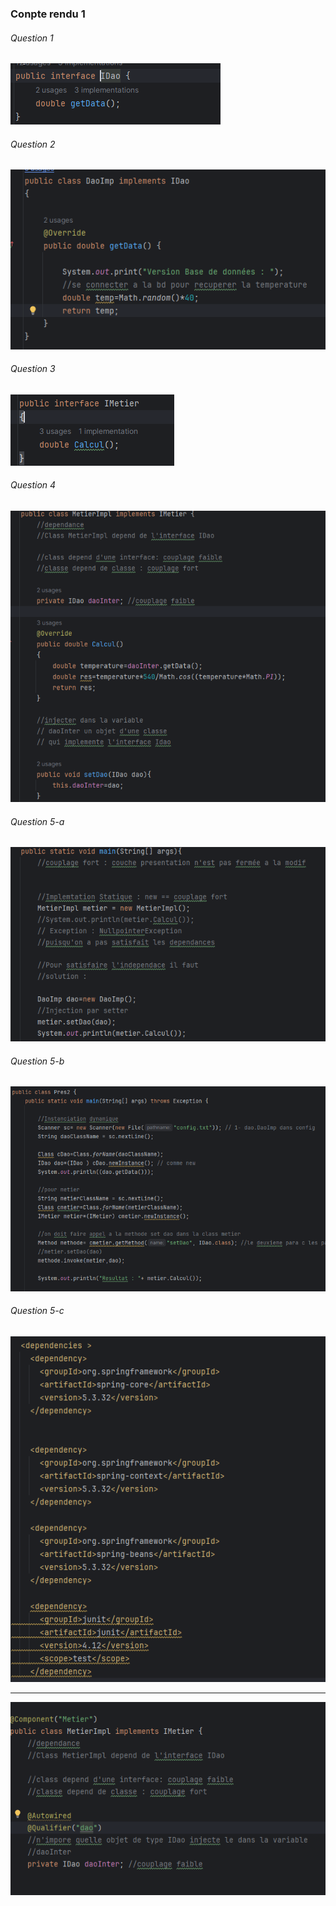 <h3>Conpte rendu 1</h3>

<h6>Question 1 </h6>
<img src="Captures/cap1.png">

<h6>Question 2 </h6>
<img src="Captures/cap2.png">

<h6>Question 3 </h6>
<img src="Captures/cap3.png">

<h6>Question 4 </h6>
<img src="Captures/cap4.png">

<h6>Question 5-a </h6>
<img src="Captures/cap5a.png">

<h6>Question 5-b </h6>
<img src="Captures/cap5b.png">

<h6>Question 5-c </h6>
<img src="Captures/cap5c1.png">

<hr>
<img src="Captures/cap5c2.png">
